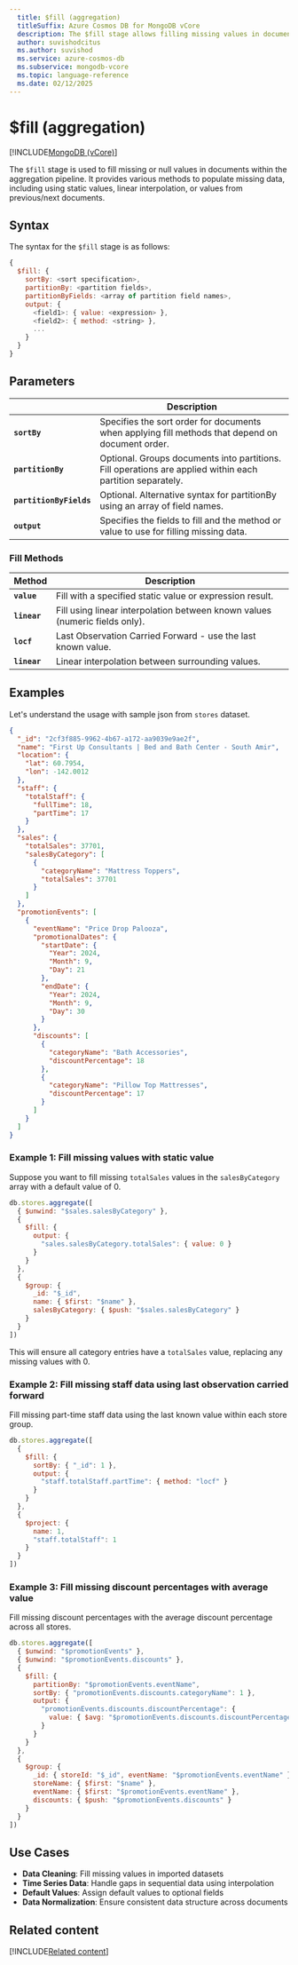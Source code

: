 ```yaml
---
  title: $fill (aggregation)
  titleSuffix: Azure Cosmos DB for MongoDB vCore
  description: The $fill stage allows filling missing values in documents based on specified methods and criteria.
  author: suvishodcitus
  ms.author: suvishod
  ms.service: azure-cosmos-db
  ms.subservice: mongodb-vcore
  ms.topic: language-reference
  ms.date: 02/12/2025
---
```


# $fill (aggregation)

[!INCLUDE[MongoDB (vCore)](~/reusable-content/ce-skilling/azure/includes/cosmos-db/includes/appliesto-mongodb-vcore.md)]

The `$fill` stage is used to fill missing or null values in documents within the aggregation pipeline. It provides various methods to populate missing data, including using static values, linear interpolation, or values from previous/next documents.

## Syntax

The syntax for the `$fill` stage is as follows:

```javascript
{
  $fill: {
    sortBy: <sort specification>,
    partitionBy: <partition fields>,
    partitionByFields: <array of partition field names>,
    output: {
      <field1>: { value: <expression> },
      <field2>: { method: <string> },
      ...
    }
  }
}
```

## Parameters

| | Description |
| --- | --- |
| **`sortBy`** | Specifies the sort order for documents when applying fill methods that depend on document order. |
| **`partitionBy`** | Optional. Groups documents into partitions. Fill operations are applied within each partition separately. |
| **`partitionByFields`** | Optional. Alternative syntax for partitionBy using an array of field names. |
| **`output`** | Specifies the fields to fill and the method or value to use for filling missing data. |

### Fill Methods

| Method | Description |
| --- | --- |
| **`value`** | Fill with a specified static value or expression result. |
| **`linear`** | Fill using linear interpolation between known values (numeric fields only). |
| **`locf`** | Last Observation Carried Forward - use the last known value. |
| **`linear`** | Linear interpolation between surrounding values. |

## Examples

Let's understand the usage with sample json from `stores` dataset.

```json
{
  "_id": "2cf3f885-9962-4b67-a172-aa9039e9ae2f",
  "name": "First Up Consultants | Bed and Bath Center - South Amir",
  "location": {
    "lat": 60.7954,
    "lon": -142.0012
  },
  "staff": {
    "totalStaff": {
      "fullTime": 18,
      "partTime": 17
    }
  },
  "sales": {
    "totalSales": 37701,
    "salesByCategory": [
      {
        "categoryName": "Mattress Toppers",
        "totalSales": 37701
      }
    ]
  },
  "promotionEvents": [
    {
      "eventName": "Price Drop Palooza",
      "promotionalDates": {
        "startDate": {
          "Year": 2024,
          "Month": 9,
          "Day": 21
        },
        "endDate": {
          "Year": 2024,
          "Month": 9,
          "Day": 30
        }
      },
      "discounts": [
        {
          "categoryName": "Bath Accessories",
          "discountPercentage": 18
        },
        {
          "categoryName": "Pillow Top Mattresses",
          "discountPercentage": 17
        }
      ]
    }
  ]
}
```

### Example 1: Fill missing values with static value

Suppose you want to fill missing `totalSales` values in the `salesByCategory` array with a default value of 0.

```javascript
db.stores.aggregate([
  { $unwind: "$sales.salesByCategory" },
  {
    $fill: {
      output: {
        "sales.salesByCategory.totalSales": { value: 0 }
      }
    }
  },
  {
    $group: {
      _id: "$_id",
      name: { $first: "$name" },
      salesByCategory: { $push: "$sales.salesByCategory" }
    }
  }
])
```

This will ensure all category entries have a `totalSales` value, replacing any missing values with 0.

### Example 2: Fill missing staff data using last observation carried forward

Fill missing part-time staff data using the last known value within each store group.

```javascript
db.stores.aggregate([
  {
    $fill: {
      sortBy: { "_id": 1 },
      output: {
        "staff.totalStaff.partTime": { method: "locf" }
      }
    }
  },
  {
    $project: {
      name: 1,
      "staff.totalStaff": 1
    }
  }
])
```

### Example 3: Fill missing discount percentages with average value

Fill missing discount percentages with the average discount percentage across all stores.

```javascript
db.stores.aggregate([
  { $unwind: "$promotionEvents" },
  { $unwind: "$promotionEvents.discounts" },
  {
    $fill: {
      partitionBy: "$promotionEvents.eventName",
      sortBy: { "promotionEvents.discounts.categoryName": 1 },
      output: {
        "promotionEvents.discounts.discountPercentage": { 
          value: { $avg: "$promotionEvents.discounts.discountPercentage" } 
        }
      }
    }
  },
  {
    $group: {
      _id: { storeId: "$_id", eventName: "$promotionEvents.eventName" },
      storeName: { $first: "$name" },
      eventName: { $first: "$promotionEvents.eventName" },
      discounts: { $push: "$promotionEvents.discounts" }
    }
  }
])
```


## Use Cases

- **Data Cleaning**: Fill missing values in imported datasets
- **Time Series Data**: Handle gaps in sequential data using interpolation
- **Default Values**: Assign default values to optional fields
- **Data Normalization**: Ensure consistent data structure across documents

## Related content

[!INCLUDE[Related content](../includes/related-content.md)]
